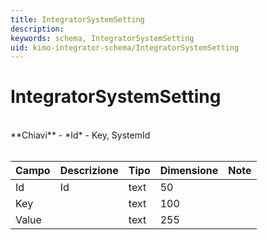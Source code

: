 ```yaml
---
title: IntegratorSystemSetting
description:
keywords: schema, IntegratorSystemSetting
uid: kimo-integrator-schema/IntegratorSystemSetting
---
```


# IntegratorSystemSetting

<br>
**Chiavi**
- *Id*
- Key, SystemId
<br><br>

| Campo | Descrizione | Tipo | Dimensione | Note |
| --- | --- | --- | --- | --- |
| Id | Id | text | 50 |  |
| Key |  | text | 100 |  |
| Value |  | text | 255 |  |

